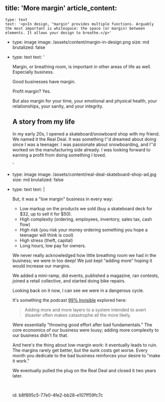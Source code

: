 title: 'More margin'
article_content:
  -
    type: text
    text: '<p>In design, "margin" provides multiple functions. Arguably the most important is whitespace: the space (or margin) between elements. It allows your design to breathe.</p>'
  -
    type: image
    image: /assets/content/margin-in-design.png
    size: md
    brutalized: false
  -
    type: text
    text: '<p>Margin, or breathing room, is important in other areas of life as well. Especially business.</p><p>Good businesses have margin.&nbsp;</p><p>Profit margin? Yes.</p><p>But also margin for your time, your emotional and physical health, your relationships, your sanity, and your integrity.</p><h2>A story from my life</h2><p>In my early 20s, I opened a skateboard/snowboard shop with my friend. We named it the Real Deal. It was something I''d dreamed about doing since I was a teenager. I was passionate about snowboarding, and I''d worked on the manufacturing side already. I was looking forward to earning a profit from doing something I loved.</p>'
  -
    type: image
    image: /assets/content/real-deal-skateboard-shop-ad.jpg
    size: md
    brutalized: false
  -
    type: text
    text: |
      <p>But, it was a "low margin" business in every way:</p><ul><li>Low markup on the products we sold (buy a skateboard deck for $32, up to sell it for $50).</li><li>High complexity (ordering, employees, inventory, sales tax, cash flow)</li><li>High risk (you risk your money ordering something you hope a teenager will think is cool)</li><li>High stress (theft, capital)</li><li>Long hours, low pay for owners.</li></ul><p>We never really acknowledged how little breathing room we had in the business; we were in too deep! We just kept “adding more” hoping it would increase our margins.
      
      We added a mini-ramp, did events, published a magazine, ran contests, joined a retail collective, and started doing bike repairs.&nbsp;</p><p>Looking back on it now, I can see we were in a dangerous cycle.</p><p>It's something the podcast <a href="https://99percentinvisible.org/episode/cautionary-tales/">99% Invisible</a> explored here:</p><blockquote><p>Adding more and more layers to a system intended to avert disaster often makes catastrophe all the more likely.</p></blockquote><p>Were essentially "throwing good effort after bad fundamentals.” The core economics of our business were lousy; adding more complexity to our business didn't fix that.</p><p>And here's the thing about low-margin work: it eventually leads to ruin. The margins rarely get better, but the sunk costs get worse. Every month you dedicate to the bad business reinforces your desire to "make it work."</p><p>We eventually pulled the plug on the Real Deal and closed it two years later.</p><p><br></p>
id: b8f895c5-77e0-4fe2-bb28-e107ff59fc7c
